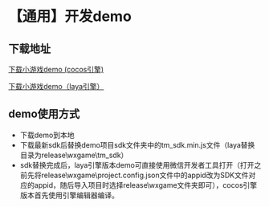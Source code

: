 # 【通用】开发demo

## **下载地址**

[下载小游戏demo \(cocos引擎\)](https://www.skysriver.com/tianmu_sdk/cocos_game/tm_sdk_demo)

[下载小游戏demo（laya引擎）](https://www.skysriver.com/tianmu_sdk/laya_game/tm_sdk_demo)

## **demo使用方式**

* 下载demo到本地
* 下载最新sdk后替换demo项目sdk文件夹中的tm\_sdk.min.js文件（laya替换目录为release\wxgame\tm\_sdk）
* sdk替换完成后，laya引擎版本demo可直接使用微信开发者工具打开（打开之前先将release\wxgame\project.config.json文件中的appid改为SDK文件对应的appid，随后导入项目时选择release\wxgame文件夹即可），cocos引擎版本首先使用引擎编辑器编译。



